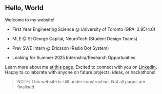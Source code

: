 ## Hello, World

Welcome to my website!

- First Year Engineering Science @ University of Toronto (GPA: 3.95/4.0)

- MLE @ St George Capital, NeuroTech (Student Design Teams)

- Prev SWE Intern @ Ericsson (Radio Dot System)

- Looking for Summer 2025 Internship/Research Opportunities

Learn more about me [at this page](/page/about). Excited to connect with you on [LinkedIn](https://www.linkedin.com/in/jet-chiang/). Happy to collaborate with anyone on future projects, ideas, or hackathons!

> NOTE: This website is still under construction. Not all pages are finalised.
